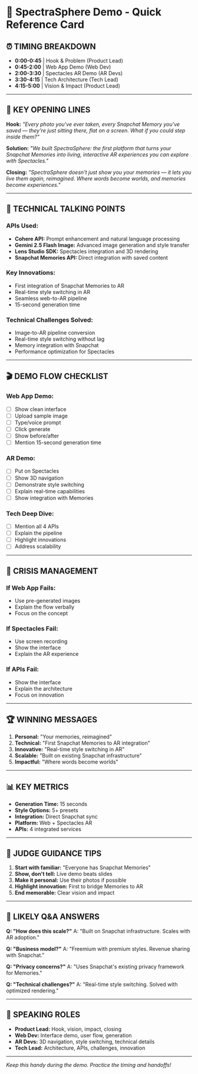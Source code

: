 # 🎯 SpectraSphere Demo - Quick Reference Card

## ⏰ **TIMING BREAKDOWN**
- **0:00-0:45** | Hook & Problem (Product Lead)
- **0:45-2:00** | Web App Demo (Web Dev) 
- **2:00-3:30** | Spectacles AR Demo (AR Devs)
- **3:30-4:15** | Tech Architecture (Tech Lead)
- **4:15-5:00** | Vision & Impact (Product Lead)

---

## 🎤 **KEY OPENING LINES**

**Hook:** *"Every photo you've ever taken, every Snapchat Memory you've saved — they're just sitting there, flat on a screen. What if you could step inside them?"*

**Solution:** *"We built SpectraSphere: the first platform that turns your Snapchat Memories into living, interactive AR experiences you can explore with Spectacles."*

**Closing:** *"SpectraSphere doesn't just show you your memories — it lets you live them again, reimagined. Where words become worlds, and memories become experiences."*

---

## 🔧 **TECHNICAL TALKING POINTS**

### **APIs Used:**
- **Cohere API:** Prompt enhancement and natural language processing
- **Gemini 2.5 Flash Image:** Advanced image generation and style transfer
- **Lens Studio SDK:** Spectacles integration and 3D rendering
- **Snapchat Memories API:** Direct integration with saved content

### **Key Innovations:**
- First integration of Snapchat Memories to AR
- Real-time style switching in AR
- Seamless web-to-AR pipeline
- 15-second generation time

### **Technical Challenges Solved:**
- Image-to-AR pipeline conversion
- Real-time style switching without lag
- Memory integration with Snapchat
- Performance optimization for Spectacles

---

## 🎬 **DEMO FLOW CHECKLIST**

### **Web App Demo:**
- [ ] Show clean interface
- [ ] Upload sample image
- [ ] Type/voice prompt
- [ ] Click generate
- [ ] Show before/after
- [ ] Mention 15-second generation time

### **AR Demo:**
- [ ] Put on Spectacles
- [ ] Show 3D navigation
- [ ] Demonstrate style switching
- [ ] Explain real-time capabilities
- [ ] Show integration with Memories

### **Tech Deep Dive:**
- [ ] Mention all 4 APIs
- [ ] Explain the pipeline
- [ ] Highlight innovations
- [ ] Address scalability

---

## 🚨 **CRISIS MANAGEMENT**

### **If Web App Fails:**
- Use pre-generated images
- Explain the flow verbally
- Focus on the concept

### **If Spectacles Fail:**
- Use screen recording
- Show the interface
- Explain the AR experience

### **If APIs Fail:**
- Show the interface
- Explain the architecture
- Focus on innovation

---

## 🏆 **WINNING MESSAGES**

1. **Personal:** "Your memories, reimagined"
2. **Technical:** "First Snapchat Memories to AR integration"
3. **Innovative:** "Real-time style switching in AR"
4. **Scalable:** "Built on existing Snapchat infrastructure"
5. **Impactful:** "Where words become worlds"

---

## 📊 **KEY METRICS**
- **Generation Time:** 15 seconds
- **Style Options:** 5+ presets
- **Integration:** Direct Snapchat sync
- **Platform:** Web + Spectacles AR
- **APIs:** 4 integrated services

---

## 🎯 **JUDGE GUIDANCE TIPS**

1. **Start with familiar:** "Everyone has Snapchat Memories"
2. **Show, don't tell:** Live demo beats slides
3. **Make it personal:** Use their photos if possible
4. **Highlight innovation:** First to bridge Memories to AR
5. **End memorable:** Clear vision and impact

---

## 💬 **LIKELY Q&A ANSWERS**

**Q: "How does this scale?"**
A: "Built on Snapchat infrastructure. Scales with AR adoption."

**Q: "Business model?"**
A: "Freemium with premium styles. Revenue sharing with Snapchat."

**Q: "Privacy concerns?"**
A: "Uses Snapchat's existing privacy framework for Memories."

**Q: "Technical challenges?"**
A: "Real-time style switching. Solved with optimized rendering."

---

## 🎤 **SPEAKING ROLES**

- **Product Lead:** Hook, vision, impact, closing
- **Web Dev:** Interface demo, user flow, generation
- **AR Devs:** 3D navigation, style switching, technical details
- **Tech Lead:** Architecture, APIs, challenges, innovation

---

*Keep this handy during the demo. Practice the timing and handoffs!*

